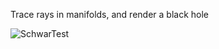 Trace rays in manifolds, and render a black hole

![SchwarTest](https://github.com/user-attachments/assets/1d4f5e65-f0cc-4b0d-9693-7e12bd5b1c75)
